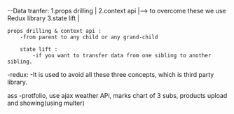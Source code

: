 --Data tranfer:
1.props drilling |
2.context api    |--> to overcome these we use Redux library
3.state lift     |

    props drilling & context api :
        -from parent to any child or any grand-child

        state lift :
            -if you want to transfer data from one sibling to another sibling.

-redux:
-It is used to avoid all these three concepts, which is third party library.

ass
-protfolio, use ajax weather APi, marks chart of 3 subs, products upload and showing(using multer)

